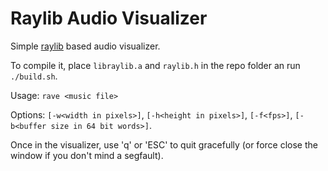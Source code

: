 # Raylib Audio Visualizer

Simple [raylib](https://github.com/raysan5/raylib) based audio visualizer.

To compile it, place `libraylib.a` and `raylib.h` in the repo folder an run
`./build.sh`.

Usage: `rave <music file>`

Options: `[-w<width in pixels>]`, `[-h<height in pixels>]`, `[-f<fps>]`,
`[-b<buffer size in 64 bit words>]`.

Once in the visualizer, use 'q' or 'ESC' to quit gracefully (or force close the
window if you don't mind a segfault).

